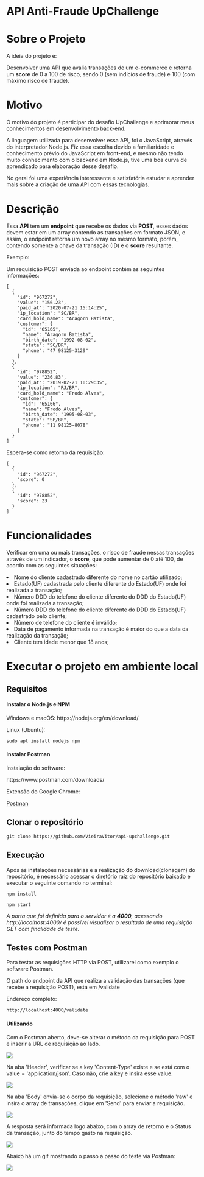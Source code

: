 #  API Anti-Fraude UpChallenge
# Sobre o Projeto
A ideia do projeto é:
<p>Desenvolver uma API que avalia transações de um e-commerce e retorna um <b>score</b> de 0 a 100 de risco, sendo 0 (sem indícios de fraude) e 100 (com máximo risco de fraude).</p>

# Motivo
O motivo do projeto é participar do desafio UpChallenge e aprimorar meus conhecimentos em desenvolvimento back-end.
<p>A linguagem utilizada para desenvolver essa API, foi o JavaScript, através do interpretador Node.js. Fiz essa escolha devido a familiaridade e conhecimento prévio do JavaScript em front-end, e mesmo não tendo muito conhecimento com o backend em Node.js, tive uma boa curva de aprendizado para elaboração desse desafio.</p><p>No geral foi uma experiência interessante e satisfatória estudar e aprender mais sobre a criação de uma API com essas tecnologias.</p>

# Descrição

Essa **API** tem um **endpoint** que recebe os dados via **POST**, esses dados devem estar em um array contendo as transações em formato JSON, e assim, o endpoint retorna um novo array no mesmo formato, porém, contendo somente a chave da transação (ID) e o **score** resultante.

Exemplo:

Um requisição POST enviada ao endpoint contém as seguintes informações:

~~~
[
  {
    "id": "967272",
    "value": "156.23",
    "paid_at": "2020-07-21 15:14:25",
    "ip_location": "SC/BR",
    "card_hold_name": "Aragorn Batista",
    "customer": {
      "id": "65165",
      "name": "Aragorn Batista",
      "birth_date": "1992-08-02",
      "state": "SC/BR",
      "phone": "47 98125-3129"
    }
  },
  {
    "id": "978852",
    "value": "236.83",
    "paid_at": "2019-02-21 10:29:35",
    "ip_location": "RJ/BR",
    "card_hold_name": "Frodo Alves",
    "customer": {
      "id": "65166",
      "name": "Frodo Alves",
      "birth_date": "1995-08-03",
      "state": "SP/BR",
      "phone": "11 98125-8078"
    }
  }
]
~~~

Espera-se como retorno da requisição:

~~~
[
  {
    "id": "967272",
    "score": 0
  },
  {
    "id": "978852",
    "score": 23
  }
]
~~~

# Funcionalidades
<p>Verificar em uma ou mais transações, o risco de fraude nessas transações através de um indicador, o <b>score</b>, que pode aumentar de 0 até 100, de acordo com as seguintes situações:<p>
<li>Nome do cliente cadastrado diferente do nome no cartão utilizado;</li>
<li>Estado(UF) cadastrada pelo cliente diferente do Estado(UF) onde foi realizada a transação;</li>
<li>Número DDD do telefone do cliente diferente do DDD do Estado(UF) onde foi realizada a transação;</li>
<li>Número DDD do telefone do cliente diferente do DDD do Estado(UF) cadastrado pelo cliente;</li>
<li>Número de telefone do cliente é inválido;</li>
<li>Data de pagamento informada na transação é maior do que a data da realização da transação;</li>
<li>Cliente tem idade menor que 18 anos;</li>

# Executar o projeto em ambiente local

<h2>Requisitos</h2>
<h4>Instalar o Node.js e NPM</h4>
<p>Windows e macOS: https://nodejs.org/en/download/</p>
<p>Linux (Ubuntu):</p>

~~~~
sudo apt install nodejs npm
~~~~

<h4>Instalar Postman</h4>
<p>Instalação do software:</p>
https://www.postman.com/downloads/

<br>
<p>Extensão do Google Chrome:</p>

[Postman](https://chrome.google.com/webstore/detail/postman/fhbjgbiflinjbdggehcddcbncdddomop?hl=pt-BR)

<h2>Clonar o repositório</h2>

~~~
git clone https://github.com/VieiraVitor/api-upchallenge.git
~~~

<h2>Execução</h2>
Após as instalações necessárias e a realização do download(clonagem) do repositório, é necessário acessar o diretório raiz do repositório baixado e executar o seguinte comando no terminal:

~~~
npm install

npm start
~~~

<i>A porta que foi definida para o servidor é a **4000**, acessando http://localhost:4000/ é possível visualizar o resultado de uma requisição GET com finalidade de teste.</i>

<h2>Testes com Postman</h2>
Para testar as requisições HTTP via POST, utilizarei como exemplo o software Postman.

O path do endpoint da API que realiza a validação das transações (que recebe a requisição POST), está em /validate
<p>Endereço completo:</p>

~~~
http://localhost:4000/validate
~~~

<h4>Utilizando</h4>

Com o Postman aberto, deve-se alterar o método da requisição para POST e inserir a URL de requisição ao lado.

![](/assets/images/postman-1.png)

Na aba 'Header', verificar se a key 'Content-Type' existe e se está com o value = 'application/json'.
Caso não, crie a key e insira esse value.

![](/assets/images/postman-2.png)

Na aba 'Body' envia-se o corpo da requisição, selecione o método 'raw' e insira o array de transações, clique em 'Send' para enviar a requisição.

![](/assets/images/postman-3.png)

A resposta será informada logo abaixo, com o array de retorno e o Status da transação, junto do tempo gasto na requisição.

![](/assets/images/postman-4.png)

Abaixo há um gif mostrando o passo a passo do teste via Postman:

![](/assets/images/postman-test.gif)